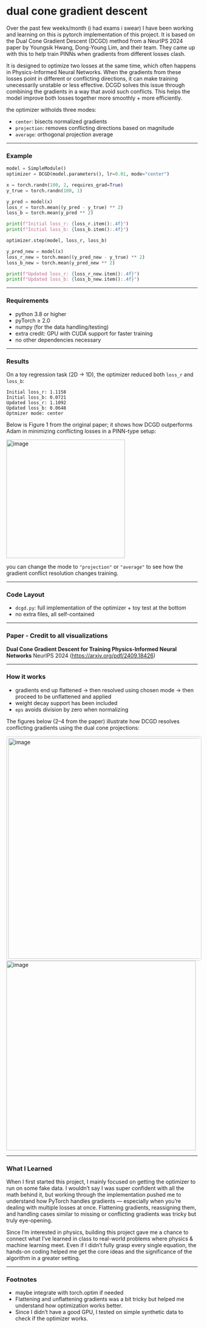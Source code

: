 # dual cone gradient descent

Over the past few weeks/month (i had exams i swear) I have been working and learning on this is pytorch implementation of this project. It is based on the Dual Cone Gradient Descent (DCGD) method from a NeurIPS 2024 paper by Youngsik Hwang, Dong-Young Lim, and their team. They came up with this to help train PINNs when gradients from different losses clash. 

It is designed to optimize two losses at the same time, which often happens in Physics-Informed Neural Networks. When the gradients from these losses point in different or conflicting directions, it can make training unecessarily unstable or less effective. DCGD solves this issue through combining the gradients in a way that avoid such conflicts. This helps the model improve both losses together more smoothly + more efficiently.

the optimizer witholds three modes:  
- `center`: bisects normalized gradients  
- `projection`: removes conflicting directions based on magnitude  
- `average`: orthogonal projection average  

---

### Example

```python
model = SimpleModule()
optimizer = DCGD(model.parameters(), lr=0.01, mode="center")

x = torch.randn(100, 2, requires_grad=True)
y_true = torch.randn(100, 1)

y_pred = model(x)
loss_r = torch.mean((y_pred - y_true) ** 2)
loss_b = torch.mean(y_pred ** 2)

print(f"Initial loss_r: {loss_r.item():.4f}")
print(f"Initial loss_b: {loss_b.item():.4f}")

optimizer.step(model, loss_r, loss_b)

y_pred_new = model(x)
loss_r_new = torch.mean((y_pred_new - y_true) ** 2)
loss_b_new = torch.mean(y_pred_new ** 2)

print(f"Updated loss_r: {loss_r_new.item():.4f}")
print(f"Updated loss_b: {loss_b_new.item():.4f}")
````

---

### Requirements

* python 3.8 or higher
* pyTorch ≥ 2.0
* numpy (for the data handling/testing)
* extra credit: GPU with CUDA support for faster training 
* no other dependencies necessary

---

### Results

On a toy regression task (2D → 1D), the optimizer reduced both `loss_r` and `loss_b`:

```
Initial loss_r: 1.1158
Initial loss_b: 0.0721
Updated loss_r: 1.1092
Updated loss_b: 0.0648
Optmizer mode: center
```
Below is Figure 1 from the original paper; it shows how DCGD outperforms Adam in minimizing conflicting losses in a PINN-type setup:

<img width="312" alt="image" src="https://github.com/user-attachments/assets/d9893bcf-e3ef-40a2-888b-97a39c4bce72" />




you can change the mode to `"projection"` or `"average"` to see how the gradient conflict resolution changes training.

---

### Code Layout

* `dcgd.py`: full implementation of the optimizer + toy test at the bottom
* no extra files, all self-contained

---

### Paper - Credit to all visualizations
**Dual Cone Gradient Descent for Training Physics-Informed Neural Networks**
NeurIPS 2024 (https://arxiv.org/pdf/2409.18426)



---

### How it works

* gradients end up flattened → then resolved using chosen mode → then proceed to be unflattened and applied
* weight decay support has been included
* `eps` avoids division by zero when normalizing

The figures below (2–4 from the paper) illustrate how DCGD resolves conflicting gradients using the dual cone projections:

<img width="581" alt="image" src="https://github.com/user-attachments/assets/ed55900e-818c-420e-8a2c-3503c212287a" style="border: 1px solid #ccc; padding: 4px; border-radius: 6px;"/>
<img width="499" alt="image" src="https://github.com/user-attachments/assets/e6593e62-c05f-4dec-9fac-910477fc338e" />


---

### What I Learned

When I first started this project, I mainly focused on getting the optimizer to run on some fake data. I wouldn’t say I was super confident with all the math behind it, but working through the implementation pushed me to understand how PyTorch handles gradients — especially when you’re dealing with multiple losses at once. Flattening gradients, reassigning them, and handling cases similar to missing or conflicting gradients was tricky but truly eye-opening.

Since I’m interested in physics, building this project gave me a chance to connect what I’ve learned in class to real-world problems where physics & machine learning meet. Even if I didn’t fully grasp every single equation, the hands-on coding helped me get the core ideas and the significance of the algorithm in a greater setting.

---

### Footnotes

* maybe integrate with torch.optim if needed
* Flattening and unflattening gradients was a bit tricky but helped me understand how optimization works better.
* Since I didn’t have a good GPU, I tested on simple synthetic data to check if the optimizer works.


